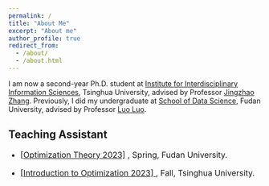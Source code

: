 ```yaml
---
permalink: /
title: "About Me"
excerpt: "About me"
author_profile: true
redirect_from: 
  - /about/
  - /about.html
---
```


I am now a second-year Ph.D. student at [Institute for Interdisciplinary Information Sciences](https://iiis.tsinghua.edu.cn/about/), Tsinghua University, advised by Professor [Jingzhao Zhang](https://scholar.google.com/citations?user=8NudxYsAAAAJ&hl=en&oi=ao). Previously, I did my undergraduate at [School of Data Science](http://www.sds.fudan.edu.cn), Fudan University, advised by Professor [Luo Luo](https://luoluo-sds.github.io). 


<h2> Teaching Assistant </h2> 
<ul>
<font size="3">
<li><p> <a href="https://luoluo-sds.github.io/teaching/data620020.html">[Optimization Theory 2023]</a> , Spring, Fudan University.
</p> </li>
<li><p> <a href="https://sites.google.com/view/jingzhao/teaching/fall-2023-intro-to-optimization">[Introduction to Optimization 2023] </a>, Fall, Tsinghua University.
</p> </li>
</font>




